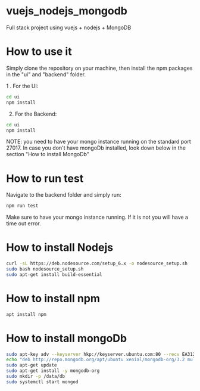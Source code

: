 # vuejs_nodejs_mongodb
Full stack project using vuejs + nodejs + MongoDB

# How to use it

Simply clone the repository on your machine, then install the npm packages in the "ui" and "backend" folder.

1 . For the UI:
```sh
cd ui
npm install
```

2. For the Backend:

```sh
cd ui
npm install
```

NOTE: you need to have your mongo instance running on the standard port 27017.
In case you don't have mongoDb installed, look down below in the section "How to install MongoDb"


# How to run test

Navigate to the backend folder and simply run:
```sh
npm run test
```

Make sure to have your mongo instance running. If it is not you will have a time out error.

# How to install Nodejs
```sh
curl -sL https://deb.nodesource.com/setup_6.x -o nodesource_setup.sh
sudo bash nodesource_setup.sh
sudo apt-get install build-essential
```

# How to install npm

```sh
apt install npm
```

# How to install mongoDb
```sh
sudo apt-key adv --keyserver hkp://keyserver.ubuntu.com:80 --recv EA312927
echo "deb http://repo.mongodb.org/apt/ubuntu xenial/mongodb-org/3.2 multiverse" | sudo tee /etc/apt/sources.list.d/mongodb-org-3.2.list
sudo apt-get update
sudo apt-get install -y mongodb-org
sudo mkdir -p /data/db
sudo systemctl start mongod
```
